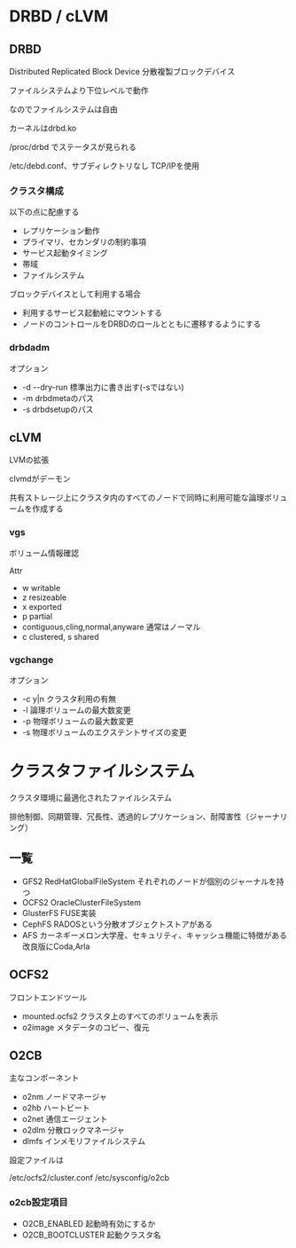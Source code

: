 # DRBD / cLVM

## DRBD

Distributed Replicated Block Device 分散複製ブロックデバイス

ファイルシステムより下位レベルで動作

なのでファイルシステムは自由

カーネルはdrbd.ko

/proc/drbd でステータスが見られる

/etc/debd.conf、サブディレクトリなし
TCP/IPを使用

### クラスタ構成

以下の点に配慮する

* レプリケーション動作
* プライマリ、セカンダリの制約事項
* サービス起動タイミング
* 帯域
* ファイルシステム

ブロックデバイスとして利用する場合

* 利用するサービス起動絵にマウントする
* ノードのコントロールをDRBDのロールとともに遷移するようにする

### drbdadm

オプション

* -d --dry-run 標準出力に書き出す(-sではない)
* -m drbdmetaのパス
* -s drbdsetupのパス


## cLVM

LVMの拡張

clvmdがデーモン

共有ストレージ上にクラスタ内のすべてのノードで同時に利用可能な論理ボリュームを作成する

### vgs

ボリューム情報確認

Attr

* w writable
* z resizeable
* x exported
* p partial
* contiguous,cling,normal,anyware 通常はノーマル
* c clustered, s shared

### vgchange

オプション

* -c y|n クラスタ利用の有無
* -l 論理ボリュームの最大数変更
* -p 物理ボリュームの最大数変更
* -s 物理ボリュームのエクステントサイズの変更


# クラスタファイルシステム

クラスタ環境に最適化されたファイルシステム

排他制御、同期管理、冗長性、透過的レプリケーション、耐障害性（ジャーナリング）

## 一覧

* GFS2 RedHatGlobalFileSystem それぞれのノードが個別のジャーナルを持つ
* OCFS2 OracleClusterFileSystem
* GlusterFS FUSE実装
* CephFS RADOSという分散オブジェクトストアがある
* AFS カーネギーメロン大学産、セキュリティ、キャッシュ機能に特徴がある 改良版にCoda,Arla
## OCFS2

フロントエンドツール

* mounted.ocfs2 クラスタ上のすべてのボリュームを表示
* o2image メタデータのコピー、復元

## O2CB

主なコンポーネント

* o2nm ノードマネージャ
* o2hb ハートビート
* o2net 通信エージェント
* o2dlm 分散ロックマネージャ
* dlmfs インメモリファイルシステム

設定ファイルは

/etc/ocfs2/cluster.conf
/etc/sysconfig/o2cb

### o2cb設定項目

* O2CB_ENABLED 起動時有効にするか
* O2CB_BOOTCLUSTER 起動クラスタ名
